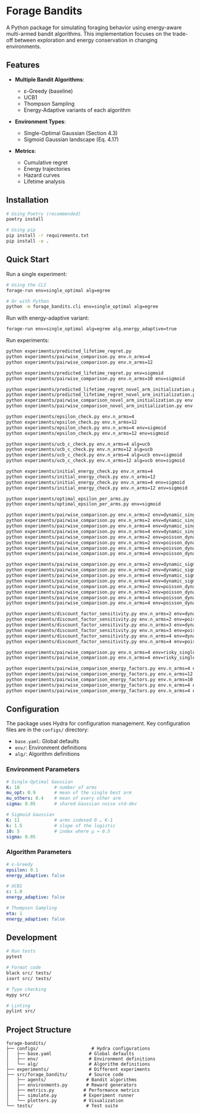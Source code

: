 # Forage Bandits

A Python package for simulating foraging behavior using energy-aware multi-armed bandit algorithms. This implementation focuses on the trade-off between exploration and energy conservation in changing environments.

## Features

- **Multiple Bandit Algorithms**:
  - ε-Greedy (baseline)
  - UCB1
  - Thompson Sampling
  - Energy-Adaptive variants of each algorithm

- **Environment Types**:
  - Single-Optimal Gaussian (Section 4.3)
  - Sigmoid Gaussian landscape (Eq. 4.17)

- **Metrics**:
  - Cumulative regret
  - Energy trajectories
  - Hazard curves
  - Lifetime analysis

## Installation

```bash
# Using Poetry (recommended)
poetry install

# Using pip
pip install -r requirements.txt
pip install -e .
```

## Quick Start

Run a single experiment:

```bash
# Using the CLI
forage-run env=single_optimal alg=egree

# Or with Python
python -m forage_bandits.cli env=single_optimal alg=egree
```

Run with energy-adaptive variant:

```bash
forage-run env=single_optimal alg=egree alg.energy_adaptive=true
```

Run experiments:

```bash
python experiments/predicted_lifetime_regret.py
python experiments/pairwise_comparison.py env.n_arms=4
python experiments/pairwise_comparison.py env.n_arms=12

python experiments/predicted_lifetime_regret.py env=sigmoid
python experiments/pairwise_comparison.py env.n_arms=10 env=sigmoid

python experiments/predicted_lifetime_regret_novel_arm_initialization.py
python experiments/predicted_lifetime_regret_novel_arm_initialization.py env=sigmoid
python experiments/pairwise_comparison_novel_arm_initialization.py env.n_arms=10
python experiments/pairwise_comparison_novel_arm_initialization.py env.n_arms=10 env=sigmoid

python experiments/epsilon_check.py env.n_arms=4
python experiments/epsilon_check.py env.n_arms=12
python experiments/epsilon_check.py env.n_arms=4 env=sigmoid
python experiments/epsilon_check.py env.n_arms=12 env=sigmoid

python experiments/ucb_c_check.py env.n_arms=4 alg=ucb
python experiments/ucb_c_check.py env.n_arms=12 alg=ucb
python experiments/ucb_c_check.py env.n_arms=4 alg=ucb env=sigmoid
python experiments/ucb_c_check.py env.n_arms=12 alg=ucb env=sigmoid

python experiments/initial_energy_check.py env.n_arms=4
python experiments/initial_energy_check.py env.n_arms=12
python experiments/initial_energy_check.py env.n_arms=4 env=sigmoid
python experiments/initial_energy_check.py env.n_arms=12 env=sigmoid

python experiments/optimal_epsilon_per_arms.py
python experiments/optimal_epsilon_per_arms.py env=sigmoid

python experiments/pairwise_comparison.py env.n_arms=2 env=dynamic_single_optimal
python experiments/pairwise_comparison.py env.n_arms=2 env=dynamic_single_optimal discounted_agents=true
python experiments/pairwise_comparison.py env.n_arms=4 env=dynamic_single_optimal
python experiments/pairwise_comparison.py env.n_arms=4 env=dynamic_single_optimal discounted_agents=true
python experiments/pairwise_comparison.py env.n_arms=2 env=poisson_dynamic_single_optimal
python experiments/pairwise_comparison.py env.n_arms=2 env=poisson_dynamic_single_optimal discounted_agents=true
python experiments/pairwise_comparison.py env.n_arms=4 env=poisson_dynamic_single_optimal
python experiments/pairwise_comparison.py env.n_arms=4 env=poisson_dynamic_single_optimal discounted_agents=true

python experiments/pairwise_comparison.py env.n_arms=2 env=dynamic_sigmoid
python experiments/pairwise_comparison.py env.n_arms=2 env=dynamic_sigmoid discounted_agents=true
python experiments/pairwise_comparison.py env.n_arms=4 env=dynamic_sigmoid
python experiments/pairwise_comparison.py env.n_arms=4 env=dynamic_sigmoid discounted_agents=true
python experiments/pairwise_comparison.py env.n_arms=2 env=poisson_dynamic_sigmoid
python experiments/pairwise_comparison.py env.n_arms=2 env=poisson_dynamic_sigmoid discounted_agents=true
python experiments/pairwise_comparison.py env.n_arms=4 env=poisson_dynamic_sigmoid
python experiments/pairwise_comparison.py env.n_arms=4 env=poisson_dynamic_sigmoid discounted_agents=true

python experiments/discount_factor_sensitivity.py env.n_arms=2 env=dynamic_single_optimal
python experiments/discount_factor_sensitivity.py env.n_arms=2 env=poisson_dynamic_single_optimal
python experiments/discount_factor_sensitivity.py env.n_arms=3 env=dynamic_single_optimal
python experiments/discount_factor_sensitivity.py env.n_arms=3 env=poisson_dynamic_single_optimal
python experiments/discount_factor_sensitivity.py env.n_arms=4 env=dynamic_single_optimal
python experiments/discount_factor_sensitivity.py env.n_arms=4 env=poisson_dynamic_single_optimal

python experiments/pairwise_comparison.py env.n_arms=4 env=risky_single_optimal plot.energy=true
python experiments/pairwise_comparison.py env.n_arms=4 env=risky_single_optimal plot.energy=true discounted_agents=true

python experiments/pairwise_comparison_energy_factors.py env.n_arms=4 env=single_optimal plot.energy=true
python experiments/pairwise_comparison_energy_factors.py env.n_arms=12 env=single_optimal plot.energy=true
python experiments/pairwise_comparison_energy_factors.py env.n_arms=10 env=sigmoid plot.energy=true
python experiments/pairwise_comparison_energy_factors.py env.n_arms=4 env=risky_single_optimal plot.energy=true
python experiments/pairwise_comparison_energy_factors.py env.n_arms=4 env=risky_single_optimal plot.energy=true discounted_agents=true
```

## Configuration

The package uses Hydra for configuration management. Key configuration files are in the `configs/` directory:

- `base.yaml`: Global defaults
- `env/`: Environment definitions
- `alg/`: Algorithm definitions

### Environment Parameters

```yaml
# Single-Optimal Gaussian
K: 10             # number of arms
mu_opt: 0.9       # mean of the single best arm
mu_others: 0.4    # mean of every other arm
sigma: 0.05       # shared Gaussian noise std-dev

# Sigmoid Gaussian
K: 11             # arms indexed 0 … K-1
k: 1.5            # slope of the logistic
i0: 5             # index where μ ≈ 0.5
sigma: 0.05
```

### Algorithm Parameters

```yaml
# ε-Greedy
epsilon: 0.1
energy_adaptive: false

# UCB1
c: 1.0
energy_adaptive: false

# Thompson Sampling
eta: 1
energy_adaptive: false
```

## Development

```bash
# Run tests
pytest

# Format code
black src/ tests/
isort src/ tests/

# Type checking
mypy src/

# Linting
pylint src/
```

## Project Structure

```
forage-bandits/
├── configs/                    # Hydra configurations
│   ├── base.yaml              # Global defaults
│   ├── env/                   # Environment definitions
│   └── alg/                   # Algorithm definitions
├── experiments/               # Different experiments
├── src/forage_bandits/        # Source code
│   ├── agents/               # Bandit algorithms
│   ├── environments.py       # Reward generators
│   ├── metrics.py           # Performance metrics
│   ├── simulate.py          # Experiment runner
│   └── plotters.py          # Visualization
└── tests/                    # Test suite
```
